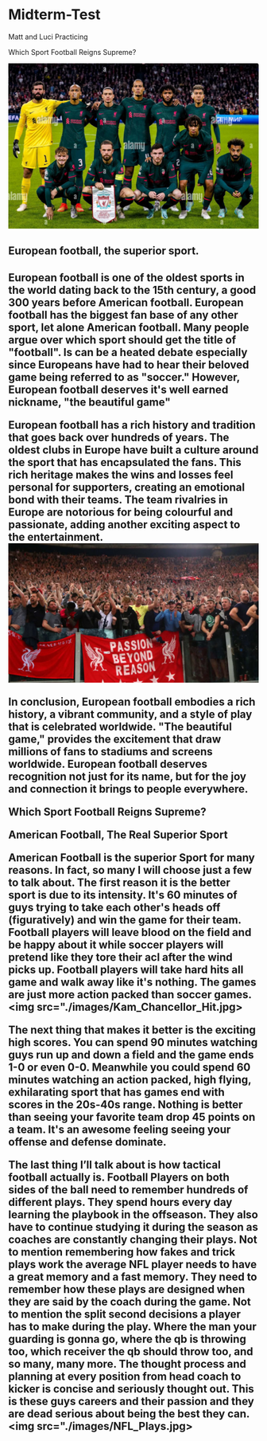 # Midterm-Test
Matt and Luci Practicing

 
 Which Sport Football Reigns Supreme?
 
<img src="./images/liverpool.png"/>

<h2>European football, the superior sport.<h2>

European football is one of the oldest sports in the world dating back to the 15th century, a good 300 years before American football. European football has the biggest fan base of any other sport, let alone American football. Many people argue over which sport should get the title of "football". Is can be a heated debate especially since Europeans have had to hear their beloved game being referred to as "soccer." However, European football deserves it's well earned nickname, "the beautiful game" 

European football has a rich history and tradition that goes back over hundreds of years. The oldest clubs in Europe have built a culture around the sport that has encapsulated the fans. This rich heritage makes the wins and losses feel personal for supporters, creating an emotional bond with their teams. The team rivalries in Europe are notorious for being colourful and passionate, adding another exciting aspect to the entertainment. 
<img src="./images/fffff.png"/>

In conclusion, European football embodies a rich history, a vibrant community, and a style of play that is celebrated worldwide. "The beautiful game," provides the excitement that draw millions of fans to stadiums and screens worldwide. European football deserves recognition not just for its name, but for the joy and connection it brings to people everywhere.


Which Sport Football Reigns Supreme?

American Football, The Real Superior Sport

American Football is the superior Sport for many reasons. In fact, so many I will choose just a few to talk about. The first reason it is the better sport is due to its intensity. It's 60 minutes of guys trying to take each other's heads off (figuratively) and win the game for their team. Football players will leave blood on the field and be happy about it while soccer players will pretend like they tore their acl after the wind picks up. Football players will take hard hits all game and walk away like it's nothing. The games are just more action packed than soccer games. 
<img src="./images/Kam_Chancellor_Hit.jpg>

The next thing that makes it better is the exciting high scores. You can spend 90 minutes watching guys run up and down a field and the game ends 1-0 or even 0-0. Meanwhile you could spend 60 minutes watching an action packed, high flying, exhilarating sport that has games end with scores in the 20s-40s range. Nothing is better than seeing your favorite team drop 45 points on a team. It's an awesome feeling seeing your offense and defense dominate.

The last thing I’ll talk about is how tactical football actually is. Football Players on both sides of the ball need to remember hundreds of different plays. They spend hours every day learning the playbook in the offseason. They also have to continue studying it during the season as coaches are constantly changing their plays. Not to mention remembering how fakes and trick plays work the average NFL player needs to have a great memory and a fast memory. They need to remember how these plays are designed when they are said by the coach during the game. Not to mention the split second decisions a player has to make during the play. Where the man your guarding is gonna go, where the qb is throwing too, which receiver the qb should throw too, and so many, many more. The thought process and planning at every position from head coach to kicker is concise and seriously thought out. This is these guys careers and their passion and they are dead serious about being the best they can.
<img src="./images/NFL_Plays.jpg>

